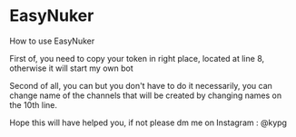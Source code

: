 # EasyNuker
How to use EasyNuker

First of, you need to copy your token in right place, located at line 8, otherwise it will start my own bot

Second of all, you can but you don't have to do it necessarily, you can change name of the channels that will be created by changing names on the 10th line.

Hope this will have helped you, if not please dm me on Instagram : @kypg
